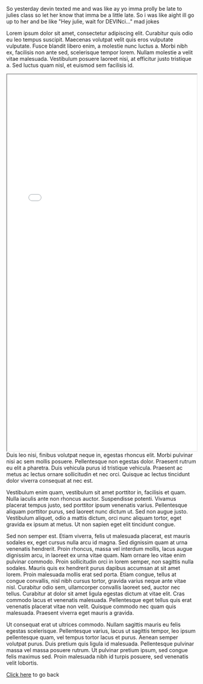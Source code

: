 So yesterday devin texted me and was like ay yo imma prolly be late to julies class so let her know that imma be a little late. So i was like aight ill go up to her and be like "Hey julie, wait for DEVINci..." mad jokes

Lorem ipsum dolor sit amet, consectetur adipiscing elit. Curabitur quis odio eu leo tempus suscipit. Maecenas volutpat velit quis eros vulputate vulputate. Fusce blandit libero enim, a molestie nunc luctus a. Morbi nibh ex, facilisis non ante sed, scelerisque tempor lorem. Nullam molestie a velit vitae malesuada. Vestibulum posuere laoreet nisi, at efficitur justo tristique a. Sed luctus quam nisl, et euismod sem facilisis id.

<iframe style="width:100%; height:1000px;" src="processing/index.html"></iframe>
Duis leo nisi, finibus volutpat neque in, egestas rhoncus elit. Morbi pulvinar nisi ac sem mollis posuere. Pellentesque non egestas dolor. Praesent rutrum eu elit a pharetra. Duis vehicula purus id tristique vehicula. Praesent ac metus ac lectus ornare sollicitudin et nec orci. Quisque ac lectus tincidunt dolor viverra consequat at nec est.

Vestibulum enim quam, vestibulum sit amet porttitor in, facilisis et quam. Nulla iaculis ante non rhoncus auctor. Suspendisse potenti. Vivamus placerat tempus justo, sed porttitor ipsum venenatis varius. Pellentesque aliquam porttitor purus, sed laoreet nunc dictum ut. Sed non augue justo. Vestibulum aliquet, odio a mattis dictum, orci nunc aliquam tortor, eget gravida ex ipsum at metus. Ut non sapien eget elit tincidunt congue.

Sed non semper est. Etiam viverra, felis ut malesuada placerat, est mauris sodales ex, eget cursus nulla arcu id magna. Sed dignissim quam at urna venenatis hendrerit. Proin rhoncus, massa vel interdum mollis, lacus augue dignissim arcu, in laoreet ex urna vitae quam. Nam ornare leo vitae enim pulvinar commodo. Proin sollicitudin orci in lorem semper, non sagittis nulla sodales. Mauris quis ex hendrerit purus dapibus accumsan at sit amet lorem. Proin malesuada mollis erat sed porta. Etiam congue, tellus at congue convallis, nisl nibh cursus tortor, gravida varius neque ante vitae nisl. Curabitur odio sem, ullamcorper convallis laoreet sed, auctor nec tellus. Curabitur at dolor sit amet ligula egestas dictum at vitae elit. Cras commodo lacus et venenatis malesuada. Pellentesque eget tellus quis erat venenatis placerat vitae non velit. Quisque commodo nec quam quis malesuada. Praesent viverra eget mauris a gravida.

Ut consequat erat ut ultrices commodo. Nullam sagittis mauris eu felis egestas scelerisque. Pellentesque varius, lacus ut sagittis tempor, leo ipsum pellentesque quam, vel tempus tortor lacus et purus. Aenean semper volutpat purus. Duis pretium quis ligula id malesuada. Pellentesque pulvinar massa vel massa posuere rutrum. Ut pulvinar pretium ipsum, sed congue felis maximus sed. Proin malesuada nibh id turpis posuere, sed venenatis velit lobortis.

[Click here](ReadME) to go back

